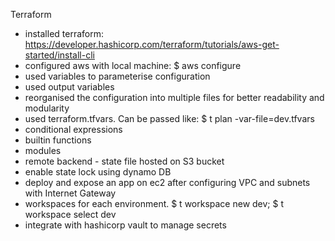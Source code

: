 Terraform

- installed terraform: https://developer.hashicorp.com/terraform/tutorials/aws-get-started/install-cli
- configured aws with local machine: $ aws configure
- used variables to parameterise configuration
- used output variables
- reorganised the configuration into multiple files for better readability and modularity
- used terraform.tfvars. Can be passed like: $ t plan -var-file=dev.tfvars
- conditional expressions
- builtin functions
- modules
- remote backend - state file hosted on S3 bucket
- enable state lock using dynamo DB
- deploy and expose an app on ec2 after configuring VPC and subnets with Internet Gateway
- workspaces for each environment. $ t workspace new dev; $ t workspace select dev
- integrate with hashicorp vault to manage secrets